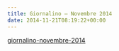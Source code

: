```yaml
---
title: Giornalino – Novembre 2014
date: 2014-11-21T08:19:22+00:00
---
```

[giornalino-novembre-2014](http://www.basketgardolo.it/wp-content/uploads/2014/11/giornalino-novembre-2014.pdf)